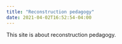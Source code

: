 ```yaml
---
title: "Reconstruction pedagogy"
date: 2021-04-02T16:52:54-04:00
---
```


This site is about reconstruction pedagogy.
